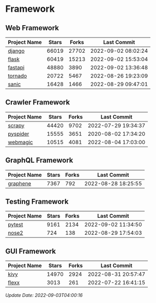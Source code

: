 # Framework

## Web Framework
| Project Name | Stars | Forks | Last Commit |
| ------------ | ----- | ----- | ----------- |
| [django](https://github.com/django/django) | 66019 | 27702 | 2022-09-02 08:02:24 |
| [flask](https://github.com/pallets/flask) | 60419 | 15213 | 2022-09-02 15:53:04 |
| [fastapi](https://github.com/tiangolo/fastapi) | 48880 | 3890 | 2022-09-02 13:36:48 |
| [tornado](https://github.com/tornadoweb/tornado) | 20722 | 5467 | 2022-08-26 19:23:09 |
| [sanic](https://github.com/sanic-org/sanic) | 16428 | 1466 | 2022-08-29 09:47:01 |

## Crawler Framework
| Project Name | Stars | Forks | Last Commit |
| ------------ | ----- | ----- | ----------- |
| [scrapy](https://github.com/scrapy/scrapy) | 44420 | 9702 | 2022-07-29 19:34:37 |
| [pyspider](https://github.com/binux/pyspider) | 15555 | 3651 | 2020-08-02 17:34:20 |
| [webmagic](https://github.com/code4craft/webmagic) | 10515 | 4081 | 2022-08-04 17:03:00 |

## GraphQL Framework
| Project Name | Stars | Forks | Last Commit |
| ------------ | ----- | ----- | ----------- |
| [graphene](https://github.com/graphql-python/graphene) | 7367 | 792 | 2022-08-28 18:25:55 |

## Testing Framework
| Project Name | Stars | Forks | Last Commit |
| ------------ | ----- | ----- | ----------- |
| [pytest](https://github.com/pytest-dev/pytest) | 9161 | 2134 | 2022-09-02 11:34:50 |
| [nose2](https://github.com/nose-devs/nose2) | 724 | 138 | 2022-08-29 17:54:03 |

## GUI Framework
| Project Name | Stars | Forks | Last Commit |
| ------------ | ----- | ----- | ----------- |
| [kivy](https://github.com/kivy/kivy) | 14970 | 2924 | 2022-08-31 20:57:47 |
| [flexx](https://github.com/flexxui/flexx) | 3013 | 261 | 2022-07-22 16:41:15 |

*Update Date: 2022-09-03T04:00:16*